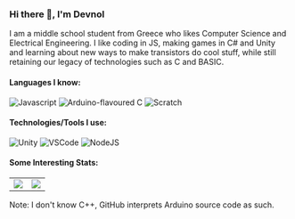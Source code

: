 ### Hi there 👋, I'm Devnol

I am a middle school student from Greece who likes Computer Science and Electrical Engineering.
I like coding in JS, making games in C# and Unity and learning about new ways to make transistors do cool stuff,
while still retaining our legacy of technologies such as C and BASIC. 

#### Languages I know:
![Javascript](https://img.shields.io/static/v1?label=JavaScript&message=Latest&style=for-the-badge&color=F7DF1E&logo=JavaScript)
![Arduino-flavoured C](https://img.shields.io/static/v1?label=Arduino&message=Kinda%20C&style=for-the-badge&color=00868c&logo=Arduino)
![Scratch](https://img.shields.io/static/v1?label=Scratch&message=3&color=f39929&style=for-the-badge&logo=scratch)

#### Technologies/Tools I use:
![Unity](https://img.shields.io/static/v1?label=Unity&message=2020.1.13f1&color=000&style=for-the-badge&logo=unity)
![VSCode](https://img.shields.io/static/v1?label=VSCode&message=1.51&style=for-the-badge&color=005ba4&logo=visual-studio-code)
![NodeJS](https://img.shields.io/static/v1?label=Node.JS&message=Latest&style=for-the-badge&color=339933&logo=node.js)

#### Some Interesting Stats:
<table>
  <tr>
    <td><img src="https://github-readme-stats.vercel.app/api?username=Devnol&bg_color=40,9e1476,fb4244&title_color=f4f4f4&text_color=f4f4f4&show_icons=true&icon_color=f4f4f4"/></td>
    <td><img src="https://github-readme-stats.vercel.app/api/top-langs?username=Devnol&bg_color=40,9e1476,fb4244&title_color=f4f4f4&text_color=f4f4f4&show_icons=true&icon_color=f4f4f4"/></td>
  </tr>
</table>
 Note: I don't know C++, GitHub interprets Arduino source code as such.
